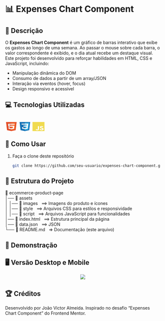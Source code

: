 # 📊 Expenses Chart Component

## 📜 Descrição

O **Expenses Chart Component** é um gráfico de barras interativo que exibe os gastos ao longo de uma semana. Ao passar o mouse sobre cada barra, o valor correspondente é exibido, e o dia atual recebe um destaque visual. Este projeto foi desenvolvido para reforçar habilidades em HTML, CSS e JavaScript, incluindo:

- Manipulação dinâmica do DOM
- Consumo de dados a partir de um array/JSON
- Interação via eventos (hover, focus)
- Design responsivo e acessível

## 💻 Tecnologias Utilizadas

<div style="display: inline_block"><br>
  <img align="center" alt="html5" height="30" width="40" src="https://raw.githubusercontent.com/devicons/devicon/master/icons/html5/html5-original.svg">
  <img align="center" alt="css3"  height="30" width="40" src="https://raw.githubusercontent.com/devicons/devicon/master/icons/css3/css3-original.svg">
  <img align="center" alt="javascript" height="30" width="40" src="https://raw.githubusercontent.com/devicons/devicon/master/icons/javascript/javascript-plain.svg">
</div>

## 🎯 Como Usar

1. Faça o clone deste repositório
   ```bash
   git clone https://github.com/seu-usuario/expenses-chart-component.git

## 📂 Estrutura do Projeto

📁 ecommerce-product-page<br>
│── 📁 assets<br>
│   │── 📁 images       &nbsp; ==> Imagens do produto e ícones<br>
│   │── 📁 style        &nbsp; ==> Arquivos CSS para estilos e responsividade<br>
│   │── 📁 script       &nbsp; ==> Arquivos JavaScript para funcionalidades<br>
│── 📄 index.html       &nbsp; ==> Estrutura principal da página<br>
│── 📄 data.json        &nbsp; ==> JSON<br>
└── 📄 README.md        &nbsp; ⇒ Documentação (este arquivo)<br>

## 📸 Demonstração

## 🖥️ Versão Desktop e Mobile

<div align="center">
<img src="src/assets/images/Group 2.svg" width="800px">
</div>

## 🏆 Créditos

Desenvolvido por João Victor Almeida.
Inspirado no desafio “Expenses Chart Component” do Frontend Mentor.
